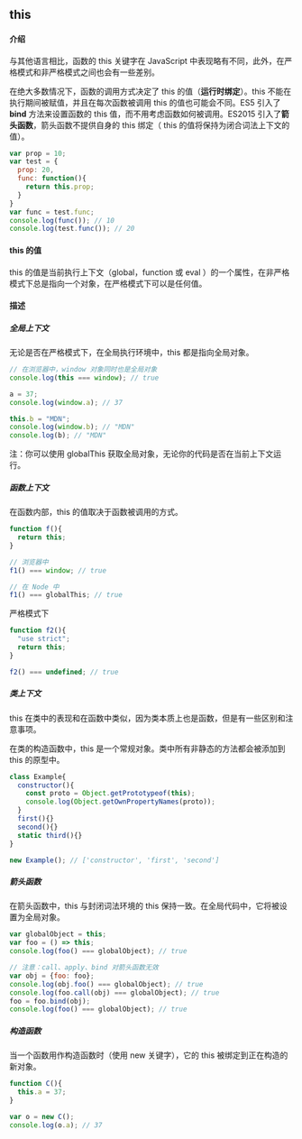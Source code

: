 ## this



#### 介绍

与其他语言相比，函数的 this 关键字在 JavaScript 中表现略有不同，此外，在严格模式和非严格模式之间也会有一些差别。

在绝大多数情况下，函数的调用方式决定了 this 的值（**运行时绑定**）。this 不能在执行期间被赋值，并且在每次函数被调用 this 的值也可能会不同。ES5 引入了 **bind** 方法来设置函数的 this 值，而不用考虑函数如何被调用。ES2015 引入了**箭头函数**，箭头函数不提供自身的 this 绑定（ this 的值将保持为闭合词法上下文的值）。



```js
var prop = 10;
var test = {
  prop: 20,
  func: function(){
	return this.prop;
  }
}
var func = test.func;
console.log(func()); // 10
console.log(test.func()); // 20

```

#### this 的值

this 的值是当前执行上下文（global，function 或 eval ）的一个属性，在非严格模式下总是指向一个对象，在严格模式下可以是任何值。



#### 描述

##### 全局上下文

无论是否在严格模式下，在全局执行环境中，this 都是指向全局对象。

```js
// 在浏览器中，window 对象同时也是全局对象
console.log(this === window); // true

a = 37;
console.log(window.a); // 37

this.b = "MDN";
console.log(window.b); // "MDN"
console.log(b); // "MDN"
```

注：你可以使用 globalThis 获取全局对象，无论你的代码是否在当前上下文运行。



##### 函数上下文

在函数内部，this 的值取决于函数被调用的方式。

```js
function f(){
  return this;
}

// 浏览器中
f1() === window; // true

// 在 Node 中
f1() === globalThis; // true
```

严格模式下

```js
function f2(){
  "use strict";
  return this;
}

f2() === undefined; // true
```



##### 类上下文

this 在类中的表现和在函数中类似，因为类本质上也是函数，但是有一些区别和注意事项。

在类的构造函数中，this 是一个常规对象。类中所有非静态的方法都会被添加到 this 的原型中。

```js
class Example{
  constructor(){
    const proto = Object.getPrototypeof(this);
    console.log(Object.getOwnPropertyNames(proto));
  }
  first(){}
  second(){}
  static third(){}
}

new Example(); // ['constructor', 'first', 'second']
```



##### 箭头函数

在箭头函数中，this 与封闭词法环境的 this 保持一致。在全局代码中，它将被设置为全局对象。

```js
var globalObject = this;
var foo = () => this;
console.log(foo() === globalObject); // true

// 注意：call、apply、bind 对箭头函数无效
var obj = {foo: foo};
console.log(obj.foo() === globalObject); // true
console.log(foo.call(obj) === globalObject); // true
foo = foo.bind(obj);
console.log(foo() === globalObject); // true
```



##### 构造函数

当一个函数用作构造函数时（使用 new 关键字），它的 this 被绑定到正在构造的新对象。

```js
function C(){
  this.a = 37;
}

var o = new C();
console.log(o.a); // 37
```

